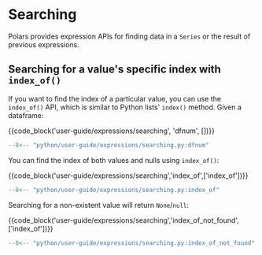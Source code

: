 # Searching

Polars provides expression APIs for finding data in a `Series` or the result of previous
expressions.

## Searching for a value's specific index with `index_of()`

If you want to find the index of a particular value, you can use the `index_of()` API, which is
similar to Python lists' `index()` method. Given a dataframe:

{{code_block('user-guide/expressions/searching', 'dfnum', [])}}

```python exec="on" result="text" session="user-guide/searching"
--8<-- "python/user-guide/expressions/searching.py:dfnum"
```

You can find the index of both values and nulls using `index_of()`:

{{code_block('user-guide/expressions/searching','index_of',['index_of'])}}

```python exec="on" result="text" session="user-guide/searching"
--8<-- "python/user-guide/expressions/searching.py:index_of"
```

Searching for a non-existent value will return `None`/`null`:

{{code_block('user-guide/expressions/searching','index_of_not_found',['index_of'])}}

```python exec="on" result="text" session="user-guide/searching"
--8<-- "python/user-guide/expressions/searching.py:index_of_not_found"
```
